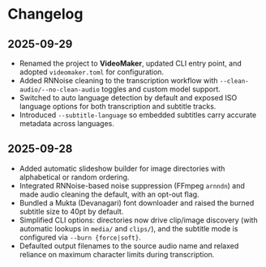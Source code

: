 # Changelog

## 2025-09-29
- Renamed the project to **VideoMaker**, updated CLI entry point, and adopted `videomaker.toml` for configuration.
- Added RNNoise cleaning to the transcription workflow with `--clean-audio/--no-clean-audio` toggles and custom model support.
- Switched to auto language detection by default and exposed ISO language options for both transcription and subtitle tracks.
- Introduced `--subtitle-language` so embedded subtitles carry accurate metadata across languages.

## 2025-09-28
- Added automatic slideshow builder for image directories with alphabetical or random ordering.
- Integrated RNNoise-based noise suppression (FFmpeg `arnndn`) and made audio cleaning the default, with an opt-out flag.
- Bundled a Mukta (Devanagari) font downloader and raised the burned subtitle size to 40pt by default.
- Simplified CLI options: directories now drive clip/image discovery (with automatic lookups in `media/` and `clips/`), and the subtitle mode is configured via `--burn {force|soft}`.
- Defaulted output filenames to the source audio name and relaxed reliance on maximum character limits during transcription.
